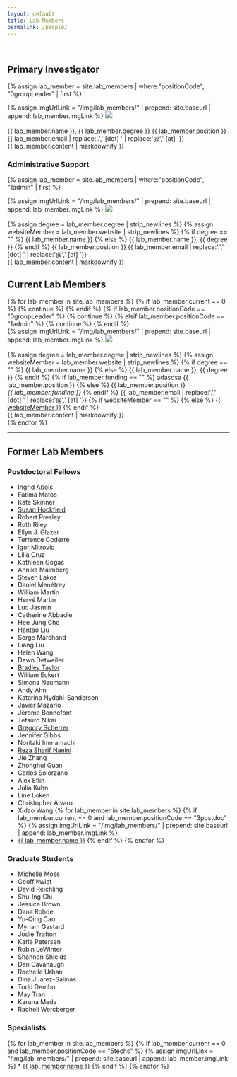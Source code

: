 ```yaml
---
layout: default
title: Lab Members
permalink: /people/
---
```

<br>

## Primary Investigator

{% assign lab_member = site.lab_members | where:"positionCode", "0groupLeader" | first %}

<div class="labMembersContainerTop labMembersContainer">
  <div>
    {% assign imgUrlLink = "/img/lab_members/" | prepend: site.baseurl | append: lab_member.imgLink %}
    <a href="{{ imgUrlLink }}" target="_blank"><img class="labMembers" src="{{ imgUrlLink }}" /></a>
  </div>
    <br>
  <div>
    <span class="labMemberName">{{ lab_member.name }}, {{ lab_member.degree }}</span>
    <span class="labMemberPosition">{{ lab_member.position }}</span>
    <span class="labMemberEmail">{{ lab_member.email | replace:'.',' [dot] ' | replace:'@',' [at] '}}</span>
    <div class="labMemberContent">{{ lab_member.content | markdownify }}</div>
  </div>
</div>

### Administrative Support
{% assign lab_member = site.lab_members | where:"positionCode", "1admin"  | first %}

<div class="labMembersContainerTop labMembersContainer">
  <div>
    {% assign imgUrlLink = "/img/lab_members/" | prepend: site.baseurl | append: lab_member.imgLink %}
    <a href="{{ imgUrlLink }}" target="_blank"><img class="labMembers" src="{{ imgUrlLink }}" /></a>
  </div>
    <br>
  <div>
    {% assign degree = lab_member.degree | strip_newlines %}
    {% assign websiteMember = lab_member.website | strip_newlines %}
    {% if degree == "" %}
      <span class="labMemberName">{{ lab_member.name }}</span>
    {% else %}
      <span class="labMemberName">{{ lab_member.name }}, {{ degree }}</span>
    {% endif %}
    <span class="labMemberPosition">{{ lab_member.position }}</span>
    <span class="labMemberEmail">{{ lab_member.email | replace:'.',' [dot] ' | replace:'@',' [at] '}}</span>
    <div class="labMemberContent">{{ lab_member.content | markdownify }}</div>
  </div>
</div>

## Current Lab Members
<div class="grid-container">
{% for lab_member in site.lab_members %}
  {% if lab_member.current == 0 %}
    {% continue %}
  {% endif %}
  {% if lab_member.positionCode == "0groupLeader" %}
    {% continue %}
  {% elsif lab_member.positionCode == "1admin" %}
    {% continue %}
  {% endif %}
  <div class="labMembersContainer">
  	<div>
      {% assign imgUrlLink = "/img/lab_members/" | prepend: site.baseurl | append: lab_member.imgLink %}
  		<a href="{{ imgUrlLink }}" target="_blank"><img class="labMembers" src="{{ imgUrlLink }}" /></a>
  	</div>
    <br>
  	<div>
      {% assign degree = lab_member.degree | strip_newlines %}
      {% assign websiteMember = lab_member.website | strip_newlines %}
      {% if degree == "" %}
  		  <span class="labMemberName">{{ lab_member.name }}</span>
      {% else %}
        <span class="labMemberName">{{ lab_member.name }}, {{ degree }}</span>
      {% endif %}
  		{% if lab_member.funding == "" %}
        adasdsa
        <span class="labMemberPosition">{{ lab_member.position }}</span>
      {% else %}
        <span class="labMemberPosition">{{ lab_member.position }}<br><em>{{ lab_member.funding }}</em></span>
      {% endif %}
      <span class="labMemberEmail">{{ lab_member.email | replace:'.',' [dot] ' | replace:'@',' [at] '}}</span>
      {% if websiteMember == "" %}
        <!-- <span class="labMemberWebsite"><a href="{{ websiteMember }}" target="_blank"></a></span> -->
      {% else %}
        <span class="labMemberWebsite"><a href="{{ websiteMember }}" target="_blank">{{ websiteMember }}</a></span>
      {% endif %}
  		<div class="labMemberContent">{{ lab_member.content | markdownify }}</div>
  	</div>
  </div>
{% endfor %}
</div>
<hr>

## Former Lab Members

### Postdoctoral Fellows

<div class='formerLabMembers' markdown="1">

* Ingrid Abols
* Fatima Matos
* Kate Skinner
* [Susan Hockfield](https://hockfield.mit.edu)
* Robert Presley
* Ruth Riley
* Ellyn J. Glazer
* Terrence Coderre
* Igor Mitrovic
* Lilia Cruz
* Kathleen Gogas
* Annika Malmberg
* Steven Lakos
* Daniel Menétrey
* William Martin
* Hervé Martin
* Luc Jasmin
* Catherine Abbadie
* Hee Jung Cho
* Hantao Liu
* Serge Marchand
* Liang Liu
* Helen Wang
* Dawn Detweiler
* [Bradley Taylor](https://www.anesthesiology.pitt.edu/people/bradley-k-taylor-phd)
* William Eckert
* Simona Neumann
* Andy Ahn
* Katarina Nydahl-Sanderson
* Javier Mazario
* Jerome Bonnefont
* Tetsuro Nikai
* [Gregory Scherrer](https://www.scherrerlab.com)
* Jennifer Gibbs
* Noritaki Immamachi
* [Reza Sharif Naeini](https://www.mcgill.ca/shariflab)
* Jie Zhang
* Zhonghui Guan
* Carlos Solorzano
* Alex Etlin
* Julia Kuhn
* Line Loken
* Christopher Alvaro
* Xidao Wang
{% for lab_member in site.lab_members %}
  {% if lab_member.current == 0 and lab_member.positionCode == "3postdoc" %}
    {% assign imgUrlLink = "/img/lab_members/" | prepend: site.baseurl | append: lab_member.imgLink %}
* <a href="{{ imgUrlLink }}" target="_blank">{{ lab_member.name }}</a>
  {% endif %}
{% endfor %}
<!-- Current
Joao Braz
Xiaobing Yu
Jarret Weinrich
Juan Salvatierra
Andrew Crowther
Mahsa Sadeghi
Biafra Ohanonu
Soha Chaaya
Julian Motzkin 
-->

</div>

### Graduate Students

<div class='formerLabMembers' markdown="1">

* Michelle Moss
* Geoff Kwiat
* David Reichling
* Shu-Ing Chi
* Jessica Brown
* Dana Rohde
* Yu-Qing Cao
* Myriam Gastard
* Jodie Trafton
* Karla Petersen
* Robin LeWinter
* Shannon Shields
* Dan Cavanaugh
* Rochelle Urban
* Dina Juarez-Salinas
* Todd Dembo
* May Tran
* Karuna Meda
* Racheli Wercberger

<!-- Current
Cindy Liu 
-->
</div>

### Specialists

<div class='formerLabMembers' markdown="1">
{% for lab_member in site.lab_members %}
  {% if lab_member.current == 0 and lab_member.positionCode == "5techs" %}
  {% assign imgUrlLink = "/img/lab_members/" | prepend: site.baseurl | append: lab_member.imgLink %}
* <a href="{{ imgUrlLink }}" target="_blank">{{ lab_member.name }}</a>
  {% endif %}
{% endfor %}

</div>

<!-- 
* Mollie Bernstein
* Jiao Chen
* Zhongui Guan
* Katherine Hamel
* Julia Kuhn
* Jacqueline Leff
* Sung Joong Lee
* Sofie Line Loken
* Hongju Lui
* Karuna Meda
* Paul Su
* Wulin Tan
* Racheli Wercberger
* Chris Alvaro
* Ferda Cevikbas
* Todd Dembo
* Alex Etlin
* Noemie Frezel
* Harriet Heyman
* Dina Juarez-Salinas
* Yu Shi
* Carlos Solorzano
* May Tran
* Smitha Vaman
* David Villafuerte
* Xidao Wang
 -->